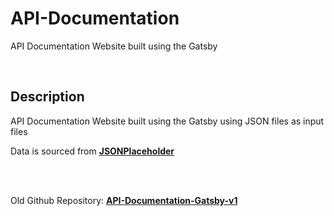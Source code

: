 # API-Documentation

API Documentation Website built using the Gatsby

<br/>

## Description

API Documentation Website built using the Gatsby using JSON files as input files

Data is sourced from **[JSONPlaceholder](https://jsonplaceholder.typicode.com)**

<br/><br/>

Old Github Repository: **[API-Documentation-Gatsby-v1](https://github.com/Bala-Logesh/API-Documentation-Gatsby-v1)**

